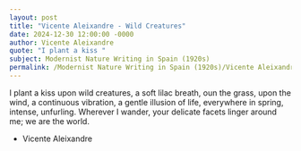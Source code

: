 ```yaml
---
layout: post
title: "Vicente Aleixandre - Wild Creatures"
date: 2024-12-30 12:00:00 -0000
author: Vicente Aleixandre
quote: "I plant a kiss "
subject: Modernist Nature Writing in Spain (1920s)
permalink: /Modernist Nature Writing in Spain (1920s)/Vicente Aleixandre/Vicente Aleixandre - Wild Creatures
---
```


I plant a kiss 
upon wild creatures,
a soft lilac breath,
oun the grass,
upon the wind,
a continuous vibration,
a gentle illusion of life,
everywhere in spring,
intense, unfurling.
Wherever I wander,
your delicate facets linger around me; we are the world.

- Vicente Aleixandre

